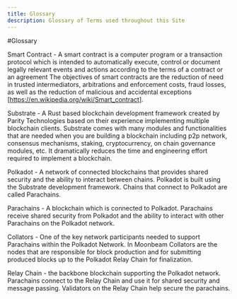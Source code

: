 ```yaml
---
title: Glossary
description: Glossary of Terms used throughout this Site
---
```


#Glossary

Smart Contract - A smart contract is a computer program or a transaction protocol which is intended to automatically execute, control or document legally relevant events and actions according to the terms of a contract or an agreement The objectives of smart contracts are the reduction of need in trusted intermediators, arbitrations and enforcement costs, fraud losses, as well as the reduction of malicious and accidental exceptions [https://en.wikipedia.org/wiki/Smart_contract].

Substrate - A Rust based blockchain development framework created by Parity Technologies based on their experience implementing multiple blockchain clients.  Substrate comes with many modules and functionalities that are needed when you are building a blockchain including p2p network, consensus mechanisms, staking, cryptocurrency, on chain governance modules, etc.  It dramatically reduces the time and engineering effort required to implement a blockchain. 

Polkadot - A network of connected blockchains that provides shared security and the ability to interact between chains.  Polkadot is built using the Substrate development framework.  Chains that connect to Polkadot are called Parachains.

Parachains - A blockchain which is connected to Polkadot.  Parachains receive shared security from Polkadot and the ability to interact with other Parachains on the Polkadot network.

Collators - One of the key network participants needed to support Parachains within the Polkadot Network.  In Moonbeam Collators are the nodes that are responsible for block production and for submitting produced blocks up to the Polkadot Relay Chain for finalization.

Relay Chain - the backbone blockchain supporting the Polkadot network.  Parachains connect to the Relay Chain and use it for shared security and message passing.  Validators on the Relay Chain help secure the parachains.
